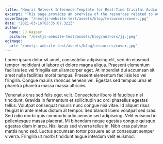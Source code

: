 ```yaml
---
title: "Neural Network Inference Template for Real-Time Cricital Audio Environments - Slides & Overview"
excerpt: "This page provides an overview of the resources related to our talk at the Audio Developer Conference 2023. Below you will find the slides and links to the recording and related github repositories."
coverImage: "/nextjs-website-test/assets/blog/resources/cover.jpg"
date: "2021-03-16T05:35:07.322Z"
author:
  name: JJ Kasper
  picture: "/nextjs-website-test/assets/blog/authors/jj.jpeg"
ogImage:
  url: "/nextjs-website-test/assets/blog/resources/cover.jpg"
---
```


Lorem ipsum dolor sit amet, consectetur adipiscing elit, sed do eiusmod tempor incididunt ut labore et dolore magna aliqua. Praesent elementum facilisis leo vel fringilla est ullamcorper eget. At imperdiet dui accumsan sit amet nulla facilities morbi tempus. Praesent elementum facilisis leo vel fringilla. Congue mauris rhoncus aenean vel. Egestas sed tempus urna et pharetra pharetra massa massa ultricies.

Venenatis cras sed felis eget velit. Consectetur libero id faucibus nisl tincidunt. Gravida in fermentum et sollicitudin ac orci phasellus egestas tellus. Volutpat consequat mauris nunc congue nisi vitae. Id aliquet risus feugiat in ante metus dictum at tempor. Sed blandit libero volutpat sed cras. Sed odio morbi quis commodo odio aenean sed adipiscing. Velit euismod in pellentesque massa placerat. Mi bibendum neque egestas congue quisque egestas diam in arcu. Nisi lacus sed viverra tellus in. Nibh cras pulvinar mattis nunc sed. Luctus accumsan tortor posuere ac ut consequat semper viverra. Fringilla ut morbi tincidunt augue interdum velit euismod.